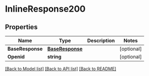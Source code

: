 # InlineResponse200

## Properties

Name | Type | Description | Notes
------------ | ------------- | ------------- | -------------
**BaseResponse** | [**BaseResponse**](BaseResponse.md) |  | [optional] 
**Openid** | **string** |  | [optional] 

[[Back to Model list]](../README.md#documentation-for-models) [[Back to API list]](../README.md#documentation-for-api-endpoints) [[Back to README]](../README.md)


